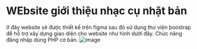 # WEbsite giới thiệu nhạc cụ nhật bản
ở đây website sẽ được thiết kế trên figma sau đó sử dụng thư viện boostrap để hỗ trợ xây dựng giao diện cho website như hình dưới đây. Chức năng đăng nhập dùng PHP cơ bản.
![image](https://github.com/user-attachments/assets/53e93c67-94b9-4a74-9be9-5f38e1565448)
